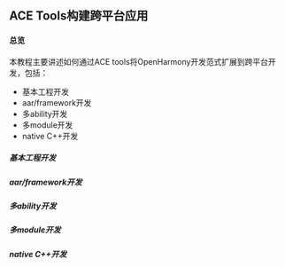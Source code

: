 ## ACE Tools构建跨平台应用

#### 总览

本教程主要讲述如何通过ACE tools将OpenHarmony开发范式扩展到跨平台开发，包括：

* 基本工程开发
* aar/framework开发
* 多ability开发
* 多module开发
* native C++开发

##### 基本工程开发
##### aar/framework开发
##### 多ability开发
##### 多module开发
##### native C++开发